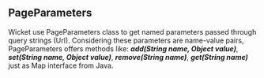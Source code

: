 ## PageParameters
Wicket use PageParameters class to get named parameters passed through query strings (Url). Considering these parameters are name-value pairs, PageParameters offers methods like: ***add(String name, Object value)***, ***set(String name, Object value)***, ***remove(String name)***, ***get(String name)*** just as Map interface from Java.


